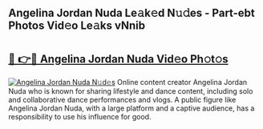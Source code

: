 ## Angelina Jordan Nuda Le𝚊k𝚎d N𝚞𝚍es - Part-ebt Photos Vid𝚎o Le𝚊ks vNnib

# <h2><a href="http://fbftwc.evod.top/?m=Angelina+Jordan+Nuda">🔗 👉🔴 Angelina Jordan Nuda Vid𝚎o Ph𝚘t𝚘s</a></h2>

[![Angelina Jordan Nuda N𝚞d𝚎s](https://i.imgur.com/8V9OHl7.gif)](http://fbftwc.evod.top/?m=Angelina+Jordan+Nuda)
Online content creator Angelina Jordan Nuda who is known for sharing lifestyle and dance content, including solo and collaborative dance performances and vlogs. A public figure like Angelina Jordan Nuda, with a large platform and a captive audience, has a responsibility to use his influence for good. 
